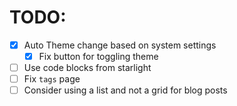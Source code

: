 # TODO:

- [x] Auto Theme change based on system settings
  - [x] Fix button for toggling theme
- [ ] Use code blocks from starlight
- [ ] Fix `tags` page
- [ ] Consider using a list and not a grid for blog posts
